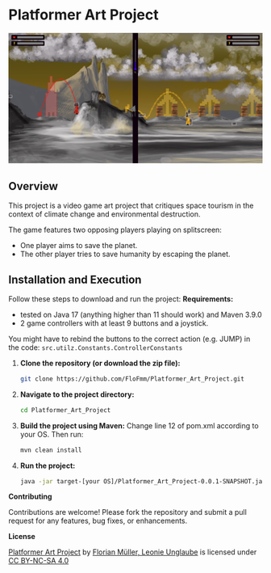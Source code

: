 # Platformer Art Project

<img src="res/screenshots/game_screenshot1.png" width="1000">

## Overview

This project is a video game art project that critiques space tourism in the context of climate change and environmental destruction. 

The game features two opposing players playing on splitscreen:
- One player aims to save the planet.
- The other player tries to save humanity by escaping the planet.



## Installation and Execution

Follow these steps to download and run the project:
**Requirements:**
- tested on Java 17 (anything higher than 11 should work) and Maven 3.9.0
- 2 game controllers with at least 9 buttons and a joystick. 

You might have to rebind the buttons to the correct action (e.g. JUMP) in the code: 
	```
	src.utilz.Constants.ControllerConstants
	```

1. **Clone the repository (or download the zip file):**
	```sh
	git clone https://github.com/FloFmm/Platformer_Art_Project.git
	```
2. **Navigate to the project directory:**
	```sh
	cd Platformer_Art_Project
	```
3. **Build the project using Maven:**
Change line 12 of pom.xml according to your OS. Then run:
	```sh
	mvn clean install
	```

4. **Run the project:**
	```sh
	java -jar target-[your OS]/Platformer_Art_Project-0.0.1-SNAPSHOT.jar
	```

**Contributing**

Contributions are welcome! Please fork the repository and submit a pull request for any features, bug fixes, or enhancements.

**License**
 <p xmlns:cc="http://creativecommons.org/ns#" xmlns:dct="http://purl.org/dc/terms/"><a property="dct:title" rel="cc:attributionURL" href="https://github.com/FloFmm/Platformer_Art_Project">Platformer Art Project</a> by <a rel="cc:attributionURL dct:creator" property="cc:attributionName" href="https://github.com/FloFmm">Florian Müller, Leonie Unglaube</a> is licensed under <a href="https://creativecommons.org/licenses/by-nc-sa/4.0/?ref=chooser-v1" target="_blank" rel="license noopener noreferrer" style="display:inline-block;">CC BY-NC-SA 4.0<img style="height:22px!important;margin-left:3px;vertical-align:text-bottom;" src="https://mirrors.creativecommons.org/presskit/icons/cc.svg?ref=chooser-v1" alt=""><img style="height:22px!important;margin-left:3px;vertical-align:text-bottom;" src="https://mirrors.creativecommons.org/presskit/icons/by.svg?ref=chooser-v1" alt=""><img style="height:22px!important;margin-left:3px;vertical-align:text-bottom;" src="https://mirrors.creativecommons.org/presskit/icons/nc.svg?ref=chooser-v1" alt=""><img style="height:22px!important;margin-left:3px;vertical-align:text-bottom;" src="https://mirrors.creativecommons.org/presskit/icons/sa.svg?ref=chooser-v1" alt=""></a></p> 
